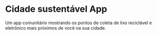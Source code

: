 # Cidade sustentável App

Um app comunitário mostrando os pontos de coleta de lixo reciclável e eletrônico mais próximos de você na sua cidade.